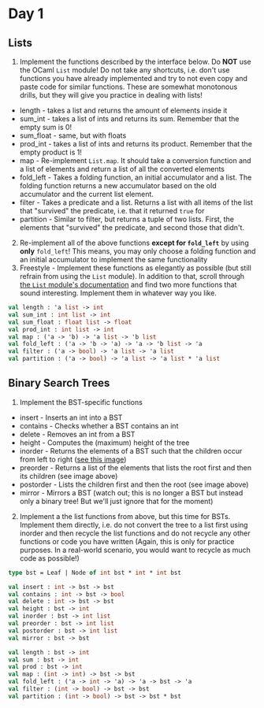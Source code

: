 # Day 1
## Lists
1. Implement the functions described by the interface below. Do **NOT** use the OCaml `List` module! Do not take any shortcuts, i.e. don't use functions you have already implemented and try to not even copy and paste code for similar functions. These are somewhat monotonous drills, but they will give you practice in dealing with lists!
  - length - takes a list and returns the amount of elements inside it
  - sum_int - takes a list of ints and returns its sum. Remember that the empty sum is 0!
  - sum_float - same, but with floats
  - prod_int - takes a list of ints and returns its product. Remember that the empty product is 1!
  - map - Re-implement `List.map`. It should take a conversion function and a list of elements and return a list of all the converted elements
  - fold_left - Takes a folding function, an initial accumulator and a list. The folding function returns a new accumulator based on the old accumulator and the current list element.
  - filter - Takes a predicate and a list. Returns a list with all items of the list that "survived" the predicate, i.e. that it returned `true` for
  - partition - Similar to filter, but returns a tuple of two lists. First, the elements that "survived" the predicate, and second those that didn't.
2. Re-implement all of the above functions **except for `fold_left`** by using **only** `fold_left`! This means, you may only choose a folding function and an initial accumulator to implement the same functionality
3. Freestyle - Implement these functions as elegantly as possible (but still refrain from using the `List` module). In addition to that, scroll through [the `List` module's documentation](https://v2.ocaml.org/api/List.html) and find two more functions that sound interesting. Implement them in whatever way you like.

```ocaml
val length : 'a list -> int
val sum_int : int list -> int
val sum_float : float list -> float
val prod_int : int list -> int
val map : ('a -> 'b) -> 'a list -> 'b list
val fold_left : ('a -> 'b -> 'a) -> 'a -> 'b list -> 'a
val filter : ('a -> bool) -> 'a list -> 'a list
val partition : ('a -> bool) -> 'a list -> 'a list * 'a list
```

## Binary Search Trees
1. Implement the BST-specific functions
  - insert - Inserts an int into a BST
  - contains - Checks whether a BST contains an int
  - delete - Removes an int from a BST
  - height - Computes the (maximum) height of the tree
  - inorder - Returns the elements of a BST such that the children occur from left to right ([see this image](https://external-content.duckduckgo.com/iu/?u=https%3A%2F%2Fwww.cdn.geeksforgeeks.org%2Fwp-content%2Fuploads%2FPreorder-from-Inorder-and-Postorder-traversals.jpg&f=1&nofb=1&ipt=05f5f6f9355d83adfbf8031f38b931c3fc3cd2d92e062e601aa6d9542c074955&ipo=images))
  - preorder - Returns a list of the elements that lists the root first and then its children (see image above)
  - postorder - Lists the children first and then the root (see image above)
  - mirror - Mirrors a BST (watch out; this is no longer a BST but instead only a binary tree! But we'll just ignore that for the moment)
2. Implement a the list functions from above, but this time for BSTs. Implement them directly, i.e. do not convert the tree to a list first using inorder and then recycle the list functions and do not recycle any other functions or code you have written (Again, this is only for practice purposes. In a real-world scenario, you would want to recycle as much code as possible!)

```ocaml
type bst = Leaf | Node of int bst * int * int bst

val insert : int -> bst -> bst
val contains : int -> bst -> bool
val delete : int -> bst -> bst
val height : bst -> int
val inorder : bst -> int list
val preorder : bst -> int list
val postorder : bst -> int list
val mirror : bst -> bst

val length : bst -> int
val sum : bst -> int
val prod : bst -> int
val map : (int -> int) -> bst -> bst
val fold_left : ('a -> int -> 'a) -> 'a -> bst -> 'a
val filter : (int -> bool) -> bst -> bst
val partition : (int -> bool) -> bst -> bst * bst
```
